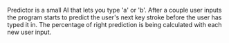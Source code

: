 Predictor is a small AI that lets you type 'a' or 'b'. After a couple user inputs the program starts to predict the user's next key stroke before the user has typed it in. The percentage of right prediction is being calculated with each new user input.
